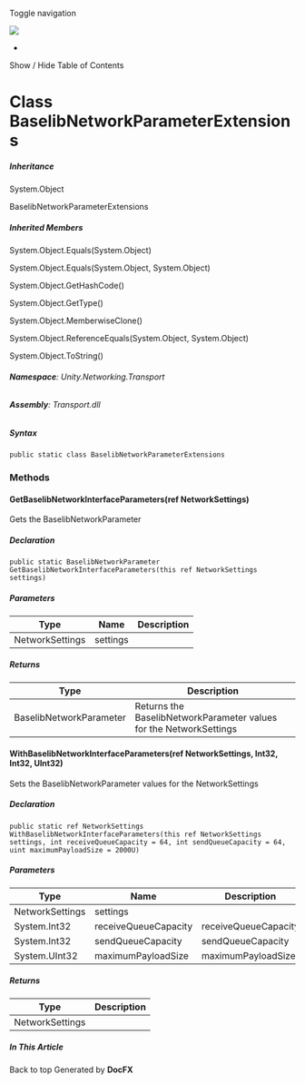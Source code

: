 <div id="wrapper">

<div>

<div class="container">

<div class="navbar-header">

Toggle navigation

<img src="../logo.svg" id="logo" class="svg" />

</div>

<div id="navbar" class="collapse navbar-collapse">

<div class="form-group">

</div>

</div>

</div>

<div class="subnav navbar navbar-default">

<div id="breadcrumb" class="container hide-when-search">

-   

</div>

</div>

</div>

<div class="container body-content hide-when-search" role="main">

<div class="sidenav hide-when-search">

Show / Hide Table of Contents

<div id="sidetoggle" class="sidetoggle collapse">

<div id="sidetoc">

</div>

</div>

</div>

<div class="article row grid-right">

<div class="col-md-10">

# Class BaselibNetworkParameterExtensions

<div class="markdown level0 summary">

</div>

<div class="markdown level0 conceptual">

</div>

<div class="inheritance">

##### Inheritance

<div class="level0">

System.Object

</div>

<div class="level1">

BaselibNetworkParameterExtensions

</div>

</div>

<div class="inheritedMembers">

##### Inherited Members

<div>

System.Object.Equals(System.Object)

</div>

<div>

System.Object.Equals(System.Object, System.Object)

</div>

<div>

System.Object.GetHashCode()

</div>

<div>

System.Object.GetType()

</div>

<div>

System.Object.MemberwiseClone()

</div>

<div>

System.Object.ReferenceEquals(System.Object, System.Object)

</div>

<div>

System.Object.ToString()

</div>

</div>

###### **Namespace**: Unity.Networking.Transport

###### **Assembly**: Transport.dll

##### Syntax

<div class="codewrapper">

``` lang-csharp
public static class BaselibNetworkParameterExtensions
```

</div>

### Methods

#### GetBaselibNetworkInterfaceParameters(ref NetworkSettings)

<div class="markdown level1 summary">

Gets the BaselibNetworkParameter

</div>

<div class="markdown level1 conceptual">

</div>

##### Declaration

<div class="codewrapper">

``` lang-csharp
public static BaselibNetworkParameter GetBaselibNetworkInterfaceParameters(this ref NetworkSettings settings)
```

</div>

##### Parameters

| Type            | Name     | Description |
|-----------------|----------|-------------|
| NetworkSettings | settings |             |

##### Returns

| Type                    | Description                                                        |
|-------------------------|--------------------------------------------------------------------|
| BaselibNetworkParameter | Returns the BaselibNetworkParameter values for the NetworkSettings |

#### WithBaselibNetworkInterfaceParameters(ref NetworkSettings, Int32, Int32, UInt32)

<div class="markdown level1 summary">

Sets the BaselibNetworkParameter values for the NetworkSettings

</div>

<div class="markdown level1 conceptual">

</div>

##### Declaration

<div class="codewrapper">

``` lang-csharp
public static ref NetworkSettings WithBaselibNetworkInterfaceParameters(this ref NetworkSettings settings, int receiveQueueCapacity = 64, int sendQueueCapacity = 64, uint maximumPayloadSize = 2000U)
```

</div>

##### Parameters

| Type            | Name                 | Description          |
|-----------------|----------------------|----------------------|
| NetworkSettings | settings             |                      |
| System.Int32    | receiveQueueCapacity | receiveQueueCapacity |
| System.Int32    | sendQueueCapacity    | sendQueueCapacity    |
| System.UInt32   | maximumPayloadSize   | maximumPayloadSize   |

##### Returns

| Type            | Description |
|-----------------|-------------|
| NetworkSettings |             |

</div>

<div class="hidden-sm col-md-2" role="complementary">

<div class="sideaffix">

<div class="contribution">

</div>

##### In This Article

<div>

</div>

</div>

</div>

</div>

</div>

<div class="grad-bottom">

</div>

<div class="footer">

<div class="container">

Back to top Generated by **DocFX**

</div>

</div>

</div>
